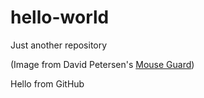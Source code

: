 # hello-world
Just another repository

(Image from David Petersen's [Mouse Guard](http://www.mouseguard.net))

Hello from GitHub
